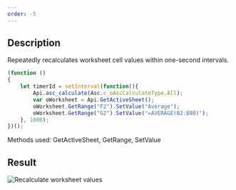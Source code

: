 ```yaml
---
order: -5
---
```


## Description

Repeatedly recalculates worksheet cell values within one-second intervals.

<!-- This code snippet is shown in the screenshot. -->
<!-- eslint-skip -->
``` javascript
(function ()
{
    let timerId = setInterval(function(){
        Api.asc_calculate(Asc.c_oAscCalculateType.All);
        var oWorksheet = Api.GetActiveSheet();
        oWorksheet.GetRange("F2").SetValue("Average");
        oWorksheet.GetRange("G2").SetValue("=AVERAGE(B2:B80)");
    }, 1000);
})();
```

Methods used: GetActiveSheet, GetRange, SetValue

## Result

![Recalculate worksheet values](/assets/images/plugins/recalculate-cell-values.png)
